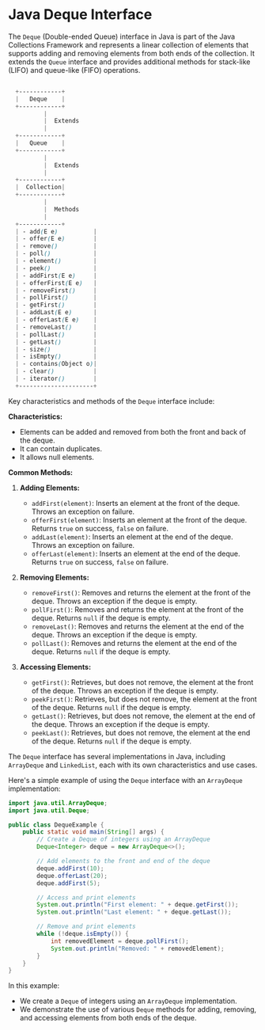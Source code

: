 # Java Deque Interface

The `Deque` (Double-ended Queue) interface in Java is part of the Java Collections Framework and represents a linear collection of elements that supports adding and removing elements from both ends of the collection. It extends the `Queue` interface and provides additional methods for stack-like (LIFO) and queue-like (FIFO) operations.

```scss

  +------------+
  |   Deque    |
  +------------+
          |
          |  Extends
          |
  +------------+
  |   Queue    |
  +------------+
          |
          |  Extends
          |
  +------------+
  |  Collection|
  +------------+
          |
          |  Methods
          |
  +------------+
  | - add(E e)          |
  | - offer(E e)        |
  | - remove()          |
  | - poll()            |
  | - element()         |
  | - peek()            |
  | - addFirst(E e)     |
  | - offerFirst(E e)   |
  | - removeFirst()     |
  | - pollFirst()       |
  | - getFirst()        |
  | - addLast(E e)      |
  | - offerLast(E e)    |
  | - removeLast()      |
  | - pollLast()        |
  | - getLast()         |
  | - size()            |
  | - isEmpty()         |
  | - contains(Object o)|
  | - clear()           |
  | - iterator()        |
  +---------------------+


```

Key characteristics and methods of the `Deque` interface include:

**Characteristics:**
- Elements can be added and removed from both the front and back of the deque.
- It can contain duplicates.
- It allows null elements.

**Common Methods:**

1. **Adding Elements:**
   - `addFirst(element)`: Inserts an element at the front of the deque. Throws an exception on failure.
   - `offerFirst(element)`: Inserts an element at the front of the deque. Returns `true` on success, `false` on failure.
   - `addLast(element)`: Inserts an element at the end of the deque. Throws an exception on failure.
   - `offerLast(element)`: Inserts an element at the end of the deque. Returns `true` on success, `false` on failure.

2. **Removing Elements:**
   - `removeFirst()`: Removes and returns the element at the front of the deque. Throws an exception if the deque is empty.
   - `pollFirst()`: Removes and returns the element at the front of the deque. Returns `null` if the deque is empty.
   - `removeLast()`: Removes and returns the element at the end of the deque. Throws an exception if the deque is empty.
   - `pollLast()`: Removes and returns the element at the end of the deque. Returns `null` if the deque is empty.

3. **Accessing Elements:**
   - `getFirst()`: Retrieves, but does not remove, the element at the front of the deque. Throws an exception if the deque is empty.
   - `peekFirst()`: Retrieves, but does not remove, the element at the front of the deque. Returns `null` if the deque is empty.
   - `getLast()`: Retrieves, but does not remove, the element at the end of the deque. Throws an exception if the deque is empty.
   - `peekLast()`: Retrieves, but does not remove, the element at the end of the deque. Returns `null` if the deque is empty.

The `Deque` interface has several implementations in Java, including `ArrayDeque` and `LinkedList`, each with its own characteristics and use cases.

Here's a simple example of using the `Deque` interface with an `ArrayDeque` implementation:

```java
import java.util.ArrayDeque;
import java.util.Deque;

public class DequeExample {
    public static void main(String[] args) {
        // Create a Deque of integers using an ArrayDeque
        Deque<Integer> deque = new ArrayDeque<>();

        // Add elements to the front and end of the deque
        deque.addFirst(10);
        deque.offerLast(20);
        deque.addFirst(5);

        // Access and print elements
        System.out.println("First element: " + deque.getFirst());
        System.out.println("Last element: " + deque.getLast());

        // Remove and print elements
        while (!deque.isEmpty()) {
            int removedElement = deque.pollFirst();
            System.out.println("Removed: " + removedElement);
        }
    }
}
```

In this example:

- We create a `Deque` of integers using an `ArrayDeque` implementation.
- We demonstrate the use of various `Deque` methods for adding, removing, and accessing elements from both ends of the deque.


